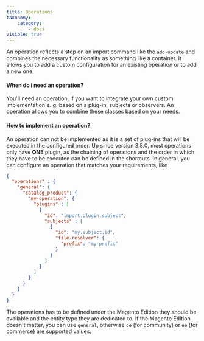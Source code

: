 ```yaml
---
title: Operations
taxonomy:
    category:
        - docs
visible: true
---
```


An operation reflects a step on an import command like the `add-update` and combines the necessary functionality as something like a container. It allows you to add a custom configuration for an existing operation or to add a new one. 

#### When do i need an operation?

You'll need an operation, if you want to integrate your own custom implementation e. g. based on a plug-in, subjects or observers. An operation allows you to combine these classes based on your needs.

#### How to implement an operation?

An operation can not be implemented as it is a set of plug-ins that will be executed in the configured order. Up since version 3.8.0, most operations only have **ONE** plugin, as the chaining of operations and the order in which they have to be executed can be defined in the shortcuts. In general, you can configure an operation that matches your requirements, like 

```json
{
  "operations" : {
    "general": {
      "catalog_product": {
        "my-operation": {
          "plugins" : [
            {
              "id": "import.plugin.subject",
              "subjects" : [
                {
                  "id": "my.subject.id",
                  "file-resolver": {
                    "prefix": "my-prefix"
                  }
                }
              ]    
            }
          ]
        }
      }
    }
  }
}
```

The operations has to be defined under the Magento Edition they should be available and the entity type they are dedicated to. If the Magento Edition doesn't matter, you can use `general`, otherwise `ce` (for community) or `ee` (for commerce) are supported values. 